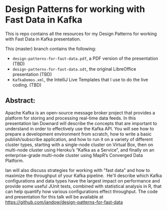 # Design Patterns for working with Fast Data in Kafka

This is repo contains all the resources for my Design Patterns for working with Fast Data in Kafka presentation.

This (master) branch contains the following:

* `design-patterns-for-fast-data.pdf`, a PDF version of the presentation (TBD)
* `design-patterns-for-fast-data.odt`, the original LibreOffice presentation (TBD)
* `KafkaDemos.xml`, the IntelliJ Live Templates that I use to do the live coding. (TBD)



## Abstract:

Apache Kafka is an open-source message broker project that provides a platform for storing and processing real-time data feeds. In this presentation Ian Downard will describe the concepts that are important to understand in order to effectively use the Kafka API. You will see how to prepare a development environment from scratch, how to write a basic publish/subscribe application, and how to run it on a variety of different cluster types, starting with a single-node cluster on Virtual Box, then on multi-node cluster using Heroku’s “Kafka as a Service”, and finally on an enterprise-grade multi-node cluster using MapR’s Converged Data Platform.  

Ian will also discuss strategies for working with "fast data" and how to maximize the throughput of your Kafka pipeline.  He'll describe which Kafka configurations and data types have the largest impact on performance and provide some useful JUnit tests, combined with statistical analysis in R, that can help quantify how various configurations effect throughput.
The code and presentation for this talk will be available at https://github.com/iandow/design-patterns-for-fast-data



